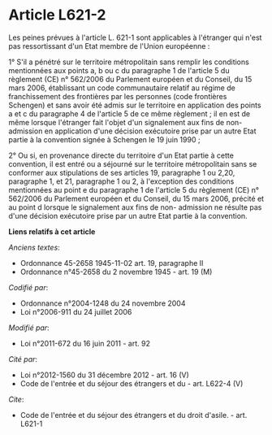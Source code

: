 # Article L621-2

Les peines prévues à l'article L. 621-1 sont applicables à l'étranger qui n'est pas ressortissant d'un Etat membre de l'Union
européenne : 

1° S'il a pénétré sur le territoire métropolitain sans remplir les conditions mentionnées aux points a, b ou c du paragraphe
1 de l'article 5 du règlement (CE) n° 562/2006 du Parlement européen et du Conseil, du 15 mars 2006, établissant un code
communautaire relatif au régime de franchissement des frontières par les personnes (code frontières Schengen) et sans avoir
été admis sur le territoire en application des points a et c du paragraphe 4 de l'article 5 de ce même règlement ; il en est
de même lorsque l'étranger fait l'objet d'un signalement aux fins de non-admission en application d'une décision exécutoire
prise par un autre Etat partie à la convention signée à Schengen le 19 juin 1990 ; 

2° Ou si, en provenance directe du territoire d'un Etat partie à cette convention, il est entré ou a séjourné sur le
territoire métropolitain sans se conformer aux stipulations de ses articles 19, paragraphe 1 ou 2,20, paragraphe 1, et 21,
paragraphe 1 ou 2, à l'exception des conditions mentionnées au point e du paragraphe 1 de l'article 5 du règlement (CE) n°
562/2006 du Parlement européen et du Conseil, du 15 mars 2006, précité et au point d lorsque le signalement aux fins de non-
admission ne résulte pas d'une décision exécutoire prise par un autre Etat partie à la convention.

**Liens relatifs à cet article**

_Anciens textes_:

  - Ordonnance 45-2658 1945-11-02 art. 19, paragraphe II
  - Ordonnance n°45-2658 du 2 novembre 1945 - art. 19 (M)

_Codifié par_:

  - Ordonnance n°2004-1248 du 24 novembre 2004
  - Loi n°2006-911 du 24 juillet 2006

_Modifié par_:

  - Loi n°2011-672 du 16 juin 2011 - art. 92

_Cité par_:

  - Loi n°2012-1560 du 31 décembre 2012 - art. 16 (V)
  - Code de l'entrée et du séjour des étrangers et du  - art. L622-4 (V)

_Cite_:

  - Code de l'entrée et du séjour des étrangers et du droit d'asile. - art. L621-1
